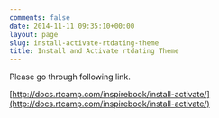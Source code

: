 ```yaml
---
comments: false
date: 2014-11-11 09:35:10+00:00
layout: page
slug: install-activate-rtdating-theme
title: Install and Activate rtdating Theme
---
```


Please go through following link.

[http://docs.rtcamp.com/inspirebook/install-activate/](http://docs.rtcamp.com/inspirebook/install-activate/)


